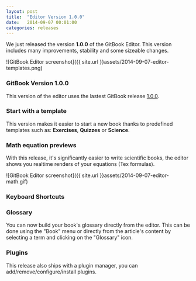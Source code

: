 ```yaml
---
layout: post
title:  "Editor Version 1.0.0"
date:   2014-09-07 00:01:00
categories: releases
---
```


We just released the version **1.0.0** of the GitBook Editor. This version includes many improvements, stability and some sizeable changes.


<!-- more -->

![GitBook Editor screenshot]({{ site.url }}assets/2014-09-07-editor-templates.png)


### GitBook Version 1.0.0

This version of the editor uses the lastest GitBook release [1.0.0](https://www.gitbook.io/blog/releases/version-1-0-0).

### Start with a template

This version makes it easier to start a new book thanks to predefined templates such as: **Exercises**, **Quizzes** or **Science**.

### Math equation previews

With this release, it's significantly easier to write scientific books, the editor shows you realtime renders of your equations (Tex formulas).

![GitBook Editor screenshot]({{ site.url }}assets/2014-09-07-editor-math.gif)

### Keyboard Shortcuts

### Glossary

You can now build your book's glossary directly from the editor. This can be done using the "Book" menu or directly from the article's content by selecting a term and clicking on the "Glossary" icon.

### Plugins

This release also ships with a plugin manager, you can add/remove/configure/install plugins.
